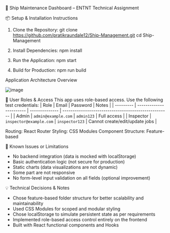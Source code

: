 🚢 Ship Maintenance Dashboard – ENTNT Technical Assignment

📦 Setup & Installation Instructions

1. Clone the Repository:
git clone https://github.com/pratikraundale12/Ship-Management.git
cd Ship-Management

2. Install Dependencies:
npm install

3. Run the Application:
npm start

4. Build for Production:
npm run build

Application Architecture Overview

![image](https://github.com/user-attachments/assets/430e1932-f3c6-4bec-a2fb-a4420bb22cdc)


🔐 User Roles & Access
This app uses role-based access. Use the following test credentials:
| Role      | Email                   | Password       | Notes                                                |
| --------- | ----------------------- | -------------- | ---------------------------------------------------- |
| Admin     | `admin@example.com`     | `admin123`     | Full access                                          |
| Inspector | `inspector@example.com` | `inspector123` | Cannot create/edit/update jobs                       |

Routing: React Router
Styling: CSS Modules
Component Structure: Feature-based

🚧 Known Issues or Limitations
- No backend integration (data is mocked with localStorage)
- Basic authentication logic (not secure for production)
- Static charts (data visualizations are not dynamic)
- Some part are not responsive 
- No form-level input validation on all fields (optional improvement)

💡 Technical Decisions & Notes
- Chose feature-based folder structure for better scalability and maintainability
- Used CSS Modules for scoped and modular styling
- Chose localStorage to simulate persistent state as per requirements
- Implemented role-based access control entirely on the frontend
- Built with React functional components and Hooks
